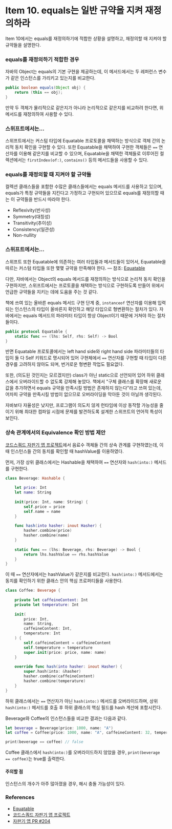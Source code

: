 # Item 10. equals는 일반 규약을 지켜 재정의하라

Item 10에서는 equals를 재정의하기에 적합한 상황을 설명하고, 재정의할 때 지켜야 할 규약들을 설명한다.

### equals를 재정의하기 적합한 경우

자바의 Object는 equals의 기본 구현을 제공하는데, 이 메서드에서는 두 레퍼런스 변수가 같은 인스턴스를 가리키고 있는지를 비교한다.

```java
public boolean equals(Object obj) {
    return (this == obj);
}
```

만약 두 객체가 물리적으로 같은지가 아니라 논리적으로 같은지를 비교하려 한다면, 위 메서드를 재정의하여 사용할 수 있다.

### 스위프트에서는...

스위프트에서는 커스텀 타입에 Equatable 프로토콜을 채택하는 방식으로 객체 간의 논리적 동치 확인을 구현할 수 있다. 또한 Equatable을 채택하여 구현한 객체들은 `==` 연산자를 이용해 같은지를 비교할 수 있으며, Equatable을 채택한 객체들로 이루어진 컬렉션에서는 `firstIndex(of:)`, `contains()` 등의 메서드들을 사용할 수 있다.

### equals를 재정의할 때 지켜야 할 규약들

컬렉션 클래스들을 포함한 수많은 클래스들에서는 equals 메서드를 사용하고 있으며, equals가 특정 규약들을 지킨다고 가정하고 구현되어 있으므로 equals를 재정의할 때는 이 규약들을 반드시 따라야 한다.

- Reflexivity(반사성)
- Symmetry(대칭성)
- Transitivity(추이성)
- Consistency(일관성)
- Non-nullity

### 스위프트에서는...

스위프트 또한 Equatable에 의존하는 여러 타입들과 메서드들이 있어서, Equatable을 따르는 커스텀 타입들 또한 몇몇 규약을 만족해야 한다. — 참조: [Equatable][equatable]

다만, 자바에서는 Object의 equals 메서드를 재정의하는 방식으로 논리적 동치 확인을 구현하지만, 스위프트에서는 프로토콜을 채택하는 방식으로 구현하도록 만들어 위에서 언급한 규약들을 지키는 데에 도움을 주는 것 같다.

책에 쓰여 있는 올바른 equals 메서드 구현 단계 중, `instanceof` 연산자를 이용해 입력되는 인스턴스의 타입이 올바른지 확인하고 해당 타입으로 형변환하는 절차가 있다. 자바에서는 equals 메서드의 파라미터 타입이 항상 Object이기 때문에 거쳐야 하는 절차들이다.

```swift
public protocol Equatable {
    static func == (lhs: Self, rhs: Self) -> Bool
}
```

반면 Equatable 프로토콜에서는 left hand side와 right hand side 파라미터들의 타입이 둘 다 Self 키워드로 명시되어 있어 구현체에서 `==` 연산자를 구현할 때 타입이 다른 경우를 고려하지 않아도 되며, 번거로운 형변환 작업도 필요없다.

또한, (의도된 것인지는 모르겠지만) class가 아닌 static으로 선언되어 있어 하위 클래스에서 오버라이드할 수 없도록 강제해 놓았다. 책에서 "구체 클래스를 확장해 새로운 값을 추가하면서 equals 규약을 만족시킬 방법은 존재하지 않는다"라고 쓰여 있는데, 어차피 규약을 만족시킬 방법이 없으므로 오버라이딩을 막아둔 것이 아닐까 생각된다.

자바보다 자율성은 낮지만, 프로그램이 의도치 않게 런타임에 이상 동작할 가능성을 줄이기 위해 최대한 컴파일 시점에 문제를 발견하도록 설계한 스위프트의 언어적 특성이 보인다.

### 상속 관계에서의 Equivalence 확인 방법 제안

[코드스쿼드 자판기 앱 프로젝트][vendingmachineapp]에서 음료수 객체들 간의 상속 관계를 구현하였는데, 이때 인스턴스들 간의 동치를 확인할 때 hashValue를 이용하였다.

먼저, 가장 상위 클래스에서는 Hashable을 채택하여 `==` 연산자와 `hash(into:)` 메서드를 구현한다.

```swift
class Beverage: Hashable {
    
    let price: Int
    let name: String
    
    init(price: Int, name: String) {
        self.price = price
        self.name = name
    }
    
    func hash(into hasher: inout Hasher) {
        hasher.combine(price)
        hasher.combine(name)
    }
    
    static func == (lhs: Beverage, rhs: Beverage) -> Bool {
        return lhs.hashValue == rhs.hashValue
    }
}
```

이 때 `==` 연산자에서는 hashValue가 같은지를 비교한다. `hash(into:)` 메서드에서는 동치를 확인하기 위한 클래스 안의 핵심 프로퍼티들을 사용한다.

```swift
class Coffee: Beverage {
    
    private let caffeineContent: Int
    private let temperature: Int
    
    init(
        price: Int,
        name: String,
        caffeineContent: Int,
        temperature: Int
    ) {
        self.caffeineContent = caffeineContent
        self.temperature = temperature
        super.init(price: price, name: name)
    }
    
    override func hash(into hasher: inout Hasher) {
        super.hash(into: &hasher)
        hasher.combine(caffeineContent)
        hasher.combine(temperature)
    }
}
```

하위 클래스에서는 `==` 연산자가 아닌 `hash(into:)` 메서드를 오버라이드하며, 상위 `hash(into:)` 메서드를 호출 후 하위 클래스의 핵심 필드를 hash 계산에 포함시킨다.

Beverage와 Coffee의 인스턴스들을 비교한 결과는 다음과 같다.

```swift
let beverage = Beverage(price: 1000, name: "A")
let coffee = Coffee(price: 1000, name: "A", caffeineContent: 32, temperature: 99)

print(beverage == coffee) // false
```

Coffee 클래스에서 `hash(into:)`를 오버라이드하지 않았을 경우, `print(beverage == coffee)`는 true를 출력한다.

#### 주의할 점

인스턴스의 개수가 아주 많아졌을 경우, 해시 충돌 가능성이 있다.

### References

- [Equatable][equatable]
- [코드스쿼드 자판기 앱 프로젝트][vendingmachineapp]
- [자판기 앱 PR #204][pr204]

[equatable]: https://developer.apple.com/documentation/swift/equatable/1539854
[vendingmachineapp]: https://github.com/seizze/swift-vendingmachineapp
[pr204]: https://github.com/code-squad/swift-vendingmachineapp/pull/204
